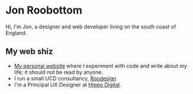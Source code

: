 # Jon Roobottom

Hi, I'm Jon, a designer and web developer living on the south coast of England.

## My web shiz

* [My personal website](https://roobottom.com) where I experiment with code and write about my life; it should not be read by anyone.
* I run a small UCD consultancy, [Roodesign](https://roodesign.co.uk)
* I'm a Principal UX Designer at [Hippo Digital](https://hippodigital.co.uk).
